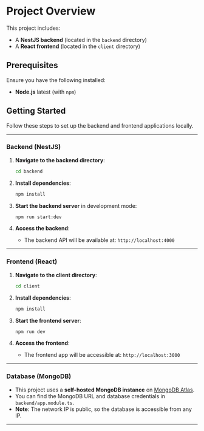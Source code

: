 # Project Overview

This project includes:
- A **NestJS backend** (located in the `backend` directory)
- A **React frontend** (located in the `client` directory)

## Prerequisites

Ensure you have the following installed:
- **Node.js** latest (with `npm`)

## Getting Started

Follow these steps to set up the backend and frontend applications locally.

---

### Backend (NestJS)

1. **Navigate to the backend directory**:
    ```bash
    cd backend
    ```

2. **Install dependencies**:
    ```bash
    npm install
    ```

3. **Start the backend server** in development mode:
    ```bash
    npm run start:dev
    ```

4. **Access the backend**:
    - The backend API will be available at: `http://localhost:4000`

---

### Frontend (React)

1. **Navigate to the client directory**:
    ```bash
    cd client
    ```

2. **Install dependencies**:
    ```bash
    npm install
    ```

3. **Start the frontend server**:
    ```bash
    npm run dev
    ```

4. **Access the frontend**:
    - The frontend app will be accessible at: `http://localhost:3000`

---

### Database (MongoDB)

- This project uses a **self-hosted MongoDB instance** on [MongoDB Atlas](https://cloud.mongodb.com/).
- You can find the MongoDB URL and database credentials in `backend/app.module.ts`.
- **Note**: The network IP is public, so the database is accessible from any IP.

---
